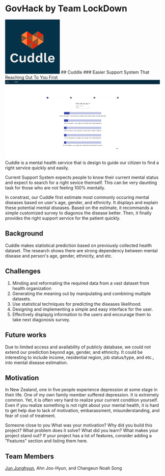 # GovHack by Team LockDown
<img src="logo1.png" alt="My cool logo"/>
## Cuddle
### Easier Support System That Reaching Out To You First

<img src="Screen Shot.png" alt="AppScreenshot"/>
Cuddle is a mental health service that is design to guide our citizen to find a right service quickly and easily.

Current Support System expects people to know their current mental status and expect to search for a right sevice themself.
This can be very daunting task for those who are not feeling 100% mentally.

In constrast, our Cuddle first estimate most commonly occuring mental diseases based on user's age, gender, and ethnicity.
It displays and explain these potential mental diseases.
Based on the estimate, it recommands a simple customized survey to diagonos the disease better.
Then, it finally provides the right support service for the patient quickly.

## Background
Cuddle makes statistical prediction based on previously collected health dataset.
The research shows there are strong dependency between mental disease and person's age, gender, ethnicity, and etc.

## Challenges
1. Minding and reformating the required data from a vast dataset from health organization
2. Generating the meaning out by manipulating and combining multiple datasets.
3. Use statistical techniques for predicting the diseases likelihood.
4. Designing and implementing a simple and easy interface for the user.
5. Effectively displayig information to the users and encourage them to take next diagonosis survey.

## Future works
Due to limited access and availability of publicly database, we could not extend our prediction beyond age, gender, and ethnicity.
It could be interesting to include income, residential region, job status/type, and etc., into mental disease estimation.

## Motivation
In New Zealand, one in five people experience depression at some stage in their life.
One of my own family member suffered depression. It is extremely common. Yet, it is often very hard to realize your current condition yourself.
Even if you realize something is not right about your mental health, it is hard to get help due to lack of motivation, embarassment, misunderstanding, and fear of cost of treatment.

Someone close to you
What was your motivation?
Why did you build this project?
What problem does it solve?
What did you learn?
What makes your project stand out? If your project has a lot of features, consider adding a "Features" section and listing them here.

## Team Members
[Jun Junghyun](https://www.linkedin.com/in/junjunghyun), 
Ahn Joo-Hyun, 
and Changeun Noah Song
